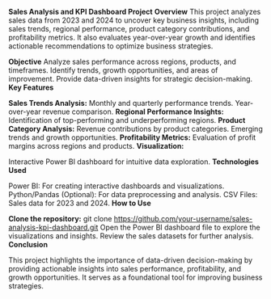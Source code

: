 **Sales Analysis and KPI Dashboard Project**
**Overview**
This project analyzes sales data from 2023 and 2024 to uncover key business insights, including sales trends, regional performance, product category contributions, and profitability metrics. It also evaluates year-over-year growth and identifies actionable recommendations to optimize business strategies.

**Objective**
Analyze sales performance across regions, products, and timeframes.
Identify trends, growth opportunities, and areas of improvement.
Provide data-driven insights for strategic decision-making.
**Key Features**

**Sales Trends Analysis:**
Monthly and quarterly performance trends.
Year-over-year revenue comparison.
**Regional Performance Insights:**
Identification of top-performing and underperforming regions.
**Product Category Analysis:**
Revenue contributions by product categories.
Emerging trends and growth opportunities.
**Profitability Metrics:**
Evaluation of profit margins across regions and products.
**Visualization:**

Interactive Power BI dashboard for intuitive data exploration.
**Technologies Used**

Power BI: For creating interactive dashboards and visualizations.
Python/Pandas (Optional): For data preprocessing and analysis.
CSV Files: Sales data for 2023 and 2024.
**How to Use**

**Clone the repository:**
git clone https://github.com/your-username/sales-analysis-kpi-dashboard.git
Open the Power BI dashboard file to explore the visualizations and insights.
Review the sales datasets for further analysis.
**Conclusion**

This project highlights the importance of data-driven decision-making by providing actionable insights into sales performance, profitability, and growth opportunities. It serves as a foundational tool for improving business strategies.

